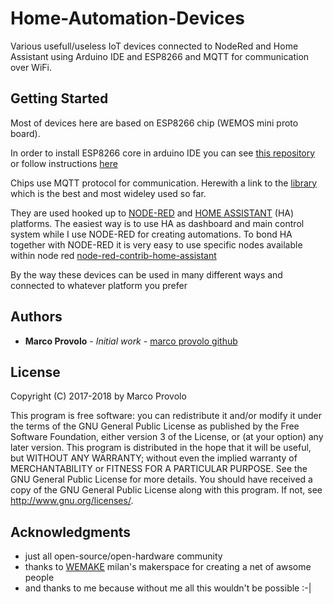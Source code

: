 # Home-Automation-Devices
Various usefull/useless IoT devices connected to NodeRed and Home Assistant using Arduino IDE and ESP8266 and MQTT for communication over WiFi.

## Getting Started
Most of devices here are based on ESP8266 chip (WEMOS mini proto board).

In order to install ESP8266 core in arduino IDE you can see [this repository](https://github.com/esp8266/Arduino) or follow instructions [here](https://arduino-esp8266.readthedocs.io/en/2.4.0/)

Chips use MQTT protocol for communication. Herewith a link to the [library](https://github.com/knolleary/pubsubclient) which is the best and most wideley used so far.

They are used hooked up to [NODE-RED](https://nodered.org/) and [HOME ASSISTANT](https://home-assistant.io/) (HA) platforms.
The easiest way is to use HA as dashboard and main control system while I use NODE-RED for creating automations.
To bond HA together with NODE-RED it is very easy to use specific nodes available within node red [node-red-contrib-home-assistant](https://flows.nodered.org/node/node-red-contrib-home-assistant) 

By the way these devices can be used in many different ways and connected to whatever platform you prefer 

## Authors
* **Marco Provolo** - *Initial work* - [marco provolo github](https://github.com/marcoprovolo)

## License
Copyright (C) 2017-2018 by Marco Provolo

This program is free software: you can redistribute it and/or modify it under the terms of the GNU General Public License as published by the Free Software Foundation, either version 3 of the License, or (at your option) any later version.
This program is distributed in the hope that it will be useful, but WITHOUT ANY WARRANTY; without even the implied warranty of MERCHANTABILITY or FITNESS FOR A PARTICULAR PURPOSE. See the GNU General Public License for more details.
You should have received a copy of the GNU General Public License along with this program. If not, see http://www.gnu.org/licenses/.


## Acknowledgments
* just all open-source/open-hardware community
* thanks to [WEMAKE](http://wemake.cc/) milan's makerspace for creating a net of awsome people
* and thanks to me because without me all this wouldn't be possible :-|
